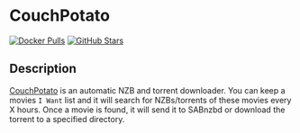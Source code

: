 # CouchPotato

[![Docker Pulls](https://img.shields.io/docker/pulls/linuxserver/couchpotato?style=flat-square&color=607D8B&label=docker%20pulls&logo=docker)](https://hub.docker.com/r/linuxserver/couchpotato)
[![GitHub Stars](https://img.shields.io/github/stars/linuxserver/docker-couchpotato?style=flat-square&color=607D8B&label=github%20stars&logo=github)](https://github.com/linuxserver/docker-couchpotato)

## Description

[CouchPotato](https://couchpota.to/) is an automatic NZB and torrent downloader. You can keep a movies `I Want` list and it will search for NZBs/torrents of these movies every X hours. Once a movie is found, it will send it to SABnzbd or download the torrent to a specified directory.
